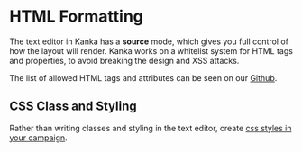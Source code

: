 # HTML Formatting

The text editor in Kanka has a **source** mode, which gives you full control of how the layout will render. Kanka works on a whitelist system for HTML tags and properties, to avoid breaking the design and XSS attacks.

The list of allowed HTML tags and attributes can be seen on our [Github](https://github.com/owlchester/kanka/blob/develop/config/purify.php).

## CSS Class and Styling

Rather than writing classes and styling in the text editor, create [css styles in your campaign](/features/campaigns/theming).
